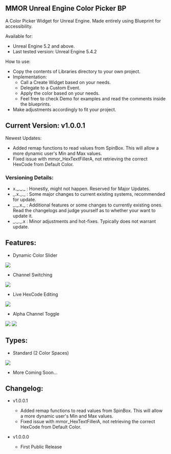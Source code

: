 ## MMOR Unreal Engine Color Picker BP

A Color Picker Widget for Unreal Engine. Made entirely using Blueprint for accessibility.

Available for:
- Unreal Engine 5.2 and above.
- Last tested version: Unreal Engine 5.4.2

How to use:
- Copy the contents of Libraries directory to your own project.
- Implementation:
  - Call a Create Widget based on your needs.
  - Delegate to a Custom Event.
  - Apply the color based on your needs.
  - Feel free to check Demo for examples and read the comments inside the blueprints.
- Make adjustments accordingly to fit your project.

## Current Version: v1.0.0.1
Newest Updates:
- Added remap functions to read values from SpinBox. This will allow a more dynamic user's Min and Max values.
- Fixed issue with mmor_HexTextFillerA, not retrieving the correct HexCode from Default Color.

### Versioning Details:
- x.\_.\_.\_ : Honestly, might not happen. Reserved for Major Updates.
- \_.x.\_.\_ : Some major changes to current existing systems, recommended for update.
- \_.\_.x.\_ : Additional features or some changes to currently existing ones. Read the changelogs and judge yourself as to whether your want to update it.
- \_.\_.\_.x : Minor adjustments and hot-fixes. Typically does not warrant update.

## Features:
- Dynamic Color Slider

<img src="https://github.com/mcahyadit/mmor-UE-ColorPickerBP/assets/60179302/9c9ab95d-94e7-411d-94fa-76136fd9bf42"/>

- Channel Switching

<img src="https://github.com/mcahyadit/mmor-UE-ColorPickerBP/assets/60179302/290bd434-a580-4dc9-845d-31141cd6c664"/>

- Live HexCode Editing

<img src="https://github.com/mcahyadit/mmor-UE-ColorPickerBP/assets/60179302/36432bfb-38f2-41b8-aa34-546f2531a9ce"/>

- Alpha Channel Toggle

<img src="https://github.com/mcahyadit/mmor-UE-ColorPickerBP/assets/60179302/78bce920-9ffc-4dd8-afe2-a775e095b231"/>

<img src="https://github.com/mcahyadit/mmor-UE-ColorPickerBP/assets/60179302/b0a22569-2ab3-44b7-969b-6c6fc8fbb753"/>

## Types:
- Standard (2 Color Spaces)

<img src="https://github.com/mcahyadit/mmor-UE-ColorPickerBP/assets/60179302/ee357099-ee5b-4224-ae30-da5b477efd48"/>

- More Coming Soon...

## Changelog:
- v1.0.0.1
  - Added remap functions to read values from SpinBox. This will allow a more dynamic user's Min and Max values.
  - Fixed issue with mmor_HexTextFillerA, not retrieving the correct HexCode from Default Color.

- v1.0.0.0
  - First Public Release
